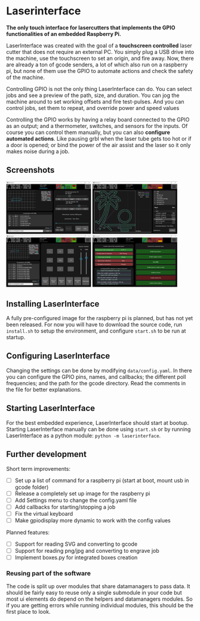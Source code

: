 # Laserinterface

**The only touch interface for lasercutters that implements the GPIO functionalities of an embedded Raspberry Pi.**

LaserInterface was created with the goal of a **touchscreen controlled** laser cutter that does not require an external PC. You simply plug a USB drive into the machine, use the touchscreen to set an origin, and fire away. Now, there are already a ton of gcode senders, a lot of which also run on a raspberry pi, but none of them use the GPIO to automate actions and check the safety of the machine.

Controlling GPIO is not the only thing LaserInterface can do. You can select jobs and see a preview of the path, size, and duration. You can jog the machine around to set working offsets and fire test-pulses. And you can control jobs, set them to repeat, and override power and speed values

Controlling the GPIO works by having a relay board connected to the GPIO as an output; and a thermometer, switches, and sensors for the inputs. Of course you can control them manually, but you can also **configure automated actions**. Like pausing grbl when the laser tube gets too hot or if a door is opened; or bind the power of the air assist and the laser so it only makes noise during a job.

## Screenshots

<img src="docs/pics/screen_home.png" width="45%"></img> <img src="docs/pics/screen_files.png" width="45%"></img> 
<img src="docs/pics/screen_jog.png" width="45%"></img> <img src="docs/pics/screen_gpio.png" width="45%"></img> 

## Installing LaserInterface

A fully pre-configured image for the raspberry pi is planned, but has not yet been released. For now you will have to download the source code, run `install.sh` to setup the environment, and configure `start.sh` to be run at startup.

## Configuring LaserInterface

Changing the settings can be done by modifying `data/config.yaml`. In there you can configure the GPIO pins, names, and callbacks; the different poll frequencies; and the path for the gcode directory. Read the comments in the file for better explanations.

## Starting LaserInterface

For the best embedded experience, LaserInterface should start at bootup. Starting LaserInterface manually can be done using `start.sh` or by running LaserInterface as a python module: `python -m laserinterface`.

## Further development

Short term improvements:

- [ ] Set up a list of command for a raspberry pi (start at boot, mount usb in gcode folder)
- [ ] Release a completely set up image for the raspberry pi
- [ ] Add Settings menu to change the config.yaml file
- [ ] Add callbacks for starting/stopping a job
- [ ] Fix the virtual keyboard
- [ ] Make gpiodisplay more dynamic to work with the config values

Planned features:

- [ ] Support for reading SVG and converting to gcode
- [ ] Support for reading png/jpg and converting to engrave job
- [ ] Implement boxes.py for integrated boxes creation

### Reusing part of the software

The code is split up over modules that share datamanagers to pass data. It should be fairly easy to reuse only a single submodule in your code but most ui elements do depend on the helpers and datamanagers modules. So if you are getting errors while running individual modules, this should be the first place to look.
